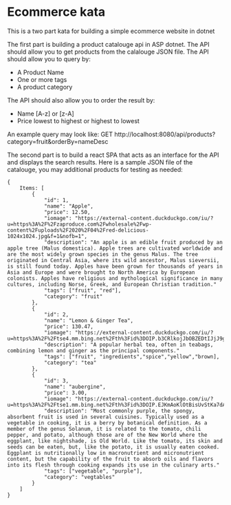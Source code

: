 # Ecommerce kata

This is a two part kata for building a simple ecommerce website in dotnet

The first part is building a product catalouge api in ASP dotnet. The API should allow you to get products from the calalouge JSON file. The API should allow you to query by:

* A Product Name
* One or more tags
* A product category

The API should also allow you to order the result by:

* Name [A-z] or [z-A]
* Price lowest to highest or highest to lowest

An example query may look like: GET http://localhost:8080/api/products?category=fruit&orderBy=nameDesc

The second part is to build a react SPA that acts as an interface for the API and displays the search results. Here is a sample JSON file of the catalouge, you may additional products for testing as needed:

```
{
    Items: [
        {
            "id": 1,
            "name": "Apple",
            "price": 12.50,
            "iomage": "https://external-content.duckduckgo.com/iu/?u=https%3A%2F%2Fzaproduce.com%2Fwholesale%2Fwp-content%2Fuploads%2F2020%2F04%2Fred-delicious-1024x1024.jpg&f=1&nofb=1",
            "description": "An apple is an edible fruit produced by an apple tree (Malus domestica). Apple trees are cultivated worldwide and are the most widely grown species in the genus Malus. The tree originated in Central Asia, where its wild ancestor, Malus sieversii, is still found today. Apples have been grown for thousands of years in Asia and Europe and were brought to North America by European colonists. Apples have religious and mythological significance in many cultures, including Norse, Greek, and European Christian tradition."
            "tags": ["fruit", "red"],
            "category": "fruit"
        },
        {
            "id": 2,
            "name": "Lemon & Ginger Tea",
            "price": 130.47,
            "iomage": "https://external-content.duckduckgo.com/iu/?u=https%3A%2F%2Ftse4.mm.bing.net%2Fth%3Fid%3DOIP.b3CRlkojJbOBZEDtIJjJ9gHaEZ%26pid%3DApi&f=1",
            "description": "A popular herbal tea, often in teabags, combining lemon and ginger as the principal components."
            "tags": ["fruit", "ingredients","spice","yellow","brown],
            "category": "tea"
        },
        {
            "id": 3,
            "name": "aubergine",
            "price": 3.00,
            "iomage": "https://external-content.duckduckgo.com/iu/?u=https%3A%2F%2Ftse1.mm.bing.net%2Fth%3Fid%3DOIP.EJKmAoKlOtBisUvStKa7dAHaFj%26pid%3DApi&f=1",
            "description": "Most commonly purple, the spongy, absorbent fruit is used in several cuisines. Typically used as a vegetable in cooking, it is a berry by botanical definition. As a member of the genus Solanum, it is related to the tomato, chili pepper, and potato, although those are of the New World where the eggplant, like nightshade, is Old World. Like the tomato, its skin and seeds can be eaten, but, like the potato, it is usually eaten cooked. Eggplant is nutritionally low in macronutrient and micronutrient content, but the capability of the fruit to absorb oils and flavors into its flesh through cooking expands its use in the culinary arts."
            "tags": ["vegetable", "purple"],
            "category": "vegtables"
        }
    ]
}


```
